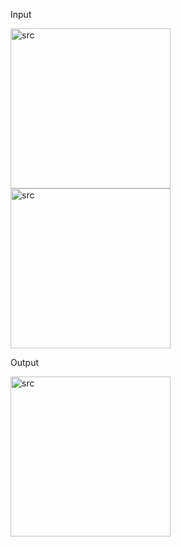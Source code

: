Input 

<img width="256" alt="src" src="https://github.com/user-attachments/assets/2251efa9-5e4e-4338-aae3-f8243a96aa46" />  

<img width="256" alt="src" src="https://github.com/user-attachments/assets/0b26e8e4-eaf8-44c5-ae39-e98d320c9730" />  

Output  

<img width="256" alt="src" src="https://github.com/user-attachments/assets/d9a61f51-fc5c-459b-8953-f6d7f46e484a" />  


